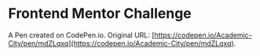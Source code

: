 # Frontend Mentor Challenge

A Pen created on CodePen.io. Original URL: [https://codepen.io/Academic-City/pen/mdZLqxq](https://codepen.io/Academic-City/pen/mdZLqxq).

